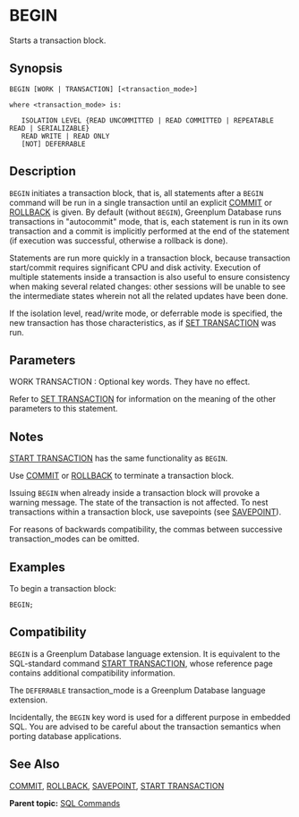 # BEGIN 

Starts a transaction block.

## <a id="section2"></a>Synopsis 

``` {#sql_command_synopsis}
BEGIN [WORK | TRANSACTION] [<transaction_mode>]

where <transaction_mode> is:

   ISOLATION LEVEL {READ UNCOMMITTED | READ COMMITTED | REPEATABLE READ | SERIALIZABLE}
   READ WRITE | READ ONLY
   [NOT] DEFERRABLE
```

## <a id="section3"></a>Description 

`BEGIN` initiates a transaction block, that is, all statements after a `BEGIN` command will be run in a single transaction until an explicit [COMMIT](COMMIT.html) or [ROLLBACK](ROLLBACK.html) is given. By default \(without `BEGIN`\), Greenplum Database runs transactions in "autocommit" mode, that is, each statement is run in its own transaction and a commit is implicitly performed at the end of the statement \(if execution was successful, otherwise a rollback is done\).

Statements are run more quickly in a transaction block, because transaction start/commit requires significant CPU and disk activity. Execution of multiple statements inside a transaction is also useful to ensure consistency when making several related changes: other sessions will be unable to see the intermediate states wherein not all the related updates have been done.

If the isolation level, read/write mode, or deferrable mode is specified, the new transaction has those characteristics, as if [SET TRANSACTION](SET_TRANSACTION.html) was run.

## <a id="section4"></a>Parameters 

WORK
TRANSACTION
:   Optional key words. They have no effect.

Refer to [SET TRANSACTION](SET_TRANSACTION.html) for information on the meaning of the other parameters to this statement.

## <a id="section5"></a>Notes 

[START TRANSACTION](START_TRANSACTION.html) has the same functionality as `BEGIN`.

Use [COMMIT](COMMIT.html) or [ROLLBACK](ROLLBACK.html) to terminate a transaction block.

Issuing `BEGIN` when already inside a transaction block will provoke a warning message. The state of the transaction is not affected. To nest transactions within a transaction block, use savepoints \(see [SAVEPOINT](SAVEPOINT.html)\).

For reasons of backwards compatibility, the commas between successive transaction\_modes can be omitted.

## <a id="section6"></a>Examples 

To begin a transaction block:

```
BEGIN;
```

## <a id="section7"></a>Compatibility 

`BEGIN` is a Greenplum Database language extension. It is equivalent to the SQL-standard command [START TRANSACTION](START_TRANSACTION.html), whose reference page contains additional compatibility information.

The `DEFERRABLE` transaction\_mode is a Greenplum Database language extension.

Incidentally, the `BEGIN` key word is used for a different purpose in embedded SQL. You are advised to be careful about the transaction semantics when porting database applications.

## <a id="section8"></a>See Also 

[COMMIT](COMMIT.html), [ROLLBACK](ROLLBACK.html), [SAVEPOINT](SAVEPOINT.html), [START TRANSACTION](START_TRANSACTION.html)

**Parent topic:** [SQL Commands](../sql_commands/sql_ref.html)

